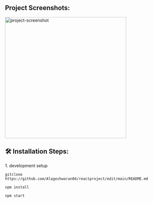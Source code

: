 <h2>Project Screenshots:</h2>

<img src="C:\Users\91638\OneDrive\Pictures\Screenshots\dummy.png" alt="project-screenshot" width="400" height="400/">

<h2>🛠️ Installation Steps:</h2>

<p>1. development setup</p>

```
gitclone https://github.com/Alageshwaran04/reactproject/edit/main/README.md
```

```
npm install
```

```
npm start
```








